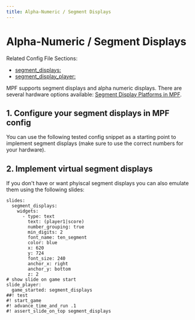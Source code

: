 ```yaml
---
title: Alpha-Numeric / Segment Displays
---
```


# Alpha-Numeric / Segment Displays


Related Config File Sections:

* [segment_displays:](../../config/segment_displays.md)
* [segment_display_player:](../../config/segment_display_player.md)

MPF supports segment displays and alpha numeric displays. There are
several hardware options available:
[Segment Display Platforms in MPF](../../hardware/segment_display_platforms.md).

## 1. Configure your segment displays in MPF config

You can use the following tested config snippet as a starting point to
implement segment displays (make sure to use the correct numbers for
your hardware).

## 2. Implement virtual segment displays

If you don't have or want phyiscal segment displays you can also
emulate them using the following slides:

``` mpf-mc-config
slides:
  segment_displays:
    widgets:
      - type: text
        text: (player1|score)
        number_grouping: true
        min_digits: 2
        font_name: ten_segment
        color: blue
        x: 620
        y: 724
        font_size: 240
        anchor_x: right
        anchor_y: bottom
        z: 2
# show slide on game start
slide_player:
  game_started: segment_displays
##! test
#! start_game
#! advance_time_and_run .1
#! assert_slide_on_top segment_displays
```
